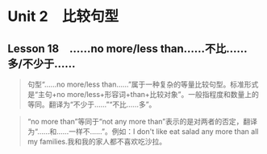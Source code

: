 ﻿ # Unit 2　比较句型
 ## Lesson 18　……no more/less than……不比……多/不少于……
 
> 句型“……no more/less than……”属于一种复杂的等量比较句型。标准形式是“主句+no more/less+形容词+than+比较对象”。一般指程度和数量上的等同。翻译为“不少于……”“不比……多”。

> “no more than”等同于“not any more than”表示的是对两者的否定，翻译为“……和……一样不……”。例如：I don't like eat salad any more than all my families.我和我的家人都不喜欢吃沙拉。


 